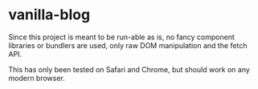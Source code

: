 # vanilla-blog

Since this project is meant to be run-able as is, no fancy component libraries or bundlers are used, only raw DOM manipulation and the fetch API.

This has only been tested on Safari and Chrome, but should work on any modern browser.
